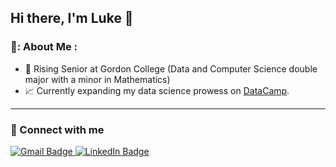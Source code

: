 ## Hi there, I'm Luke 👋

### 🪩: About Me :
- 🏫 Rising Senior at Gordon College (Data and Computer Science double major with a minor in Mathematics)
- 📈 Currently expanding my data science prowess on <a href="https://www.datacamp.com/portfolio/Luke-Hart">DataCamp</a>.

---

### 🤝 Connect with me
<div id="badges">
  <a href="https://mail.google.com/mail/?view=cm&fs=1&tf=1&to=lukewhart25@gmail.com&body=">
    <img src="https://img.shields.io/badge/Gmail-D14836?style=for-the-badge&logo=gmail&logoColor=white" alt="Gmail Badge"/>
  </a>
  <a href="https://www.linkedin.com/in/luke-w-hart/">
    <img src="https://img.shields.io/badge/LinkedIn-blue?style=for-the-badge&logo=linkedin&logoColor=white" alt="LinkedIn Badge"/>
  </a>
</div>

<!--
**Luke-W-Hart/Luke-W-Hart** is a ✨ _special_ ✨ repository because its `README.md` (this file) appears on your GitHub profile.

Here are some ideas to get you started:

- 🔭 I’m currently working on ...
- 🌱 I’m currently learning ...
- 👯 I’m looking to collaborate on ...
- 🤔 I’m looking for help with ...
- 💬 Ask me about ...
- 📫 How to reach me: ...
- 😄 Pronouns: ...
- ⚡ Fun fact: ...
-->
